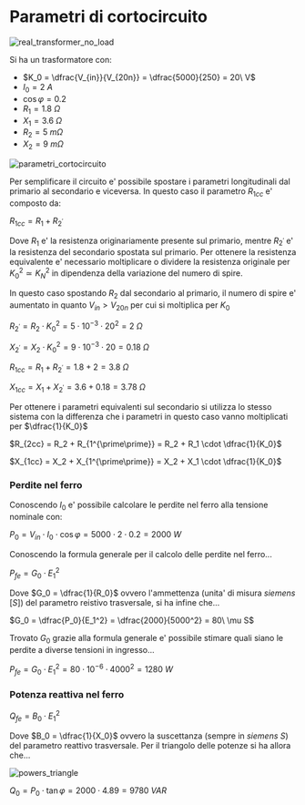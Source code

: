 # Parametri di cortocircuito  

![real_transformer_no_load](https://github.com/user-attachments/assets/ad19ca32-d0c6-4d31-b2e2-8dd95eb788d8)  

Si ha un trasformatore con:  

* $K_0 = \dfrac{V_{in}}{V_{20n}} = \dfrac{5000}{250} = 20\ V$
* $I_0 = 2\ A$
* $\cos \varphi = 0.2$
* $R_1 = 1.8\ \Omega$
* $X_1 = 3.6\ \Omega$
* $R_2 = 5\ m\Omega$
* $X_2 = 9\ m\Omega$

![parametri_cortocircuito](https://github.com/user-attachments/assets/68067eb1-0484-468e-8e7b-37fc4bb8a83c)    

Per semplificare il circuito e' possibile spostare i parametri longitudinali dal primario al secondario e viceversa. In questo caso il parametro $R_{1cc}$ e' composto da:  

$R_{1cc} = R_1 + R_{2^\prime}$  

Dove $R_1$ e' la resistenza originariamente presente sul primario, mentre $R_{2^\prime}$ e' la resistenza del secondario spostata sul primario. Per ottenere la resistenza equivalente e' necessario moltiplicare o dividere la resistenza originale per $K_0^2 \simeq K_N^2$ in dipendenza della variazione del numero di spire.  

In questo caso spostando $R_2$ dal secondario al primario, il numero di spire e' aumentato in quanto $V_{in} > V_{20n}$ per cui si moltiplica per $K_0$  

$R_{2^\prime} = R_2 \cdot K_0^2 = 5 \cdot 10^{-3} \cdot 20^2 = 2\ \Omega$  

$X_{2^\prime} = X_2 \cdot K_0^2 = 9 \cdot 10^{-3} \cdot 20 = 0.18\ \Omega$  

$R_{1cc} = R_1 + R_{2^\prime} = 1.8 + 2 = 3.8\ \Omega$  

$X_{1cc} = X_1 + X_{2^\prime} = 3.6 + 0.18 = 3.78\ \Omega$  

Per ottenere i parametri equivalenti sul secondario si utilizza lo stesso sistema con la differenza che i parametri in questo caso vanno moltiplicati per $\dfrac{1}{K_0}$  

$R_{2cc} = R_2 + R_{1^{\prime\prime}} = R_2 + R_1 \cdot \dfrac{1}{K_0}$  

$X_{1cc} = X_2 + X_{1^{\prime\prime}} = X_2 + X_1 \cdot \dfrac{1}{K_0}$  

### Perdite nel ferro  

Conoscendo $I_0$ e' possibile calcolare le perdite nel ferro alla tensione nominale con:  

$P_0 = V_{in}\cdot I_0\cdot\cos\varphi = 5000 \cdot 2 \cdot 0.2 = 2000\ W$  

Conoscendo la formula generale per il calcolo delle perdite nel ferro...  

$P_{fe} = G_0 \cdot E_1^2$  

Dove $G_0 = \dfrac{1}{R_0}$ ovvero l'ammettenza (unita' di misura *siemens* $[S]$) del parametro reistivo trasversale, si ha infine che...  

$G_0 = \dfrac{P_0}{E_1^2} = \dfrac{2000}{5000^2} = 80\ \mu S$  

Trovato $G_0$ grazie alla formula generale e' possibile stimare quali siano le perdite a diverse tensioni in ingresso...  

$P_{fe} = G_0 \cdot E_1^2 = 80 \cdot 10^{-6} \cdot 4000^2 = 1280\ W$  

### Potenza reattiva nel ferro  

$Q_{fe} = B_0 \cdot E_1^2$  

Dove $B_0 = \dfrac{1}{X_0}$ ovvero la suscettanza (sempre in *siemens* $S$) del parametro reattivo trasversale. Per il triangolo delle potenze si ha allora che...  

![powers_triangle](https://github.com/user-attachments/assets/af77f5c5-3534-456d-ae41-8e4554902c91)  

$Q_0 = P_0 \cdot \tan\varphi = 2000 \cdot 4.89 = 9780\ VAR$  
